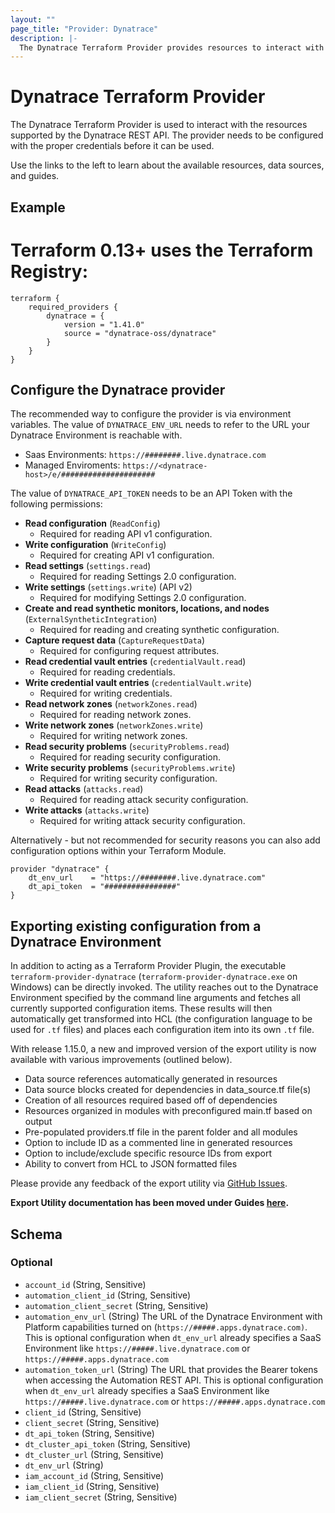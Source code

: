 ```yaml
---
layout: ""
page_title: "Provider: Dynatrace"
description: |-
  The Dynatrace Terraform Provider provides resources to interact with the Dynatrace REST API.
---
```


# Dynatrace Terraform Provider

The Dynatrace Terraform Provider is used to interact with the resources supported by the Dynatrace REST API. The provider needs to be configured with the proper credentials before it can be used.

Use the links to the left to learn about the available resources, data sources, and guides.

## Example

# Terraform 0.13+ uses the Terraform Registry:
```
terraform {
    required_providers {
        dynatrace = {
            version = "1.41.0"
            source = "dynatrace-oss/dynatrace"
        }
    }
} 
```
## Configure the Dynatrace provider
The recommended way to configure the provider is via environment variables.
The value of `DYNATRACE_ENV_URL` needs to refer to the URL your Dynatrace Environment is reachable with.
* Saas Environments: `https://########.live.dynatrace.com`
* Managed Enviroments: `https://<dynatrace-host>/e/#####################`

The value of `DYNATRACE_API_TOKEN` needs to be an API Token with the following permissions:
 * **Read configuration** (`ReadConfig`)
     * Required for reading API v1 configuration.
 * **Write configuration** (`WriteConfig`)
     * Required for creating API v1 configuration.
 * **Read settings** (`settings.read`)
     * Required for reading Settings 2.0 configuration.
 * **Write settings** (`settings.write`) (API v2)
     * Required for modifying Settings 2.0 configuration.
 * **Create and read synthetic monitors, locations, and nodes** (`ExternalSyntheticIntegration`)
     * Required for reading and creating synthetic configuration.
 * **Capture request data** (`CaptureRequestData`)
     * Required for configuring request attributes.
 * **Read credential vault entries** (`credentialVault.read`)
     * Required for reading credentials.
 * **Write credential vault entries** (`credentialVault.write`)
     * Required for writing credentials.
 * **Read network zones** (`networkZones.read`)
     * Required for reading network zones.
 * **Write network zones** (`networkZones.write`)
     * Required for writing network zones.
 * **Read security problems** (`securityProblems.read`)
     * Required for reading security configuration.
 * **Write security problems** (`securityProblems.write`)
     * Required for writing security configuration.
 * **Read attacks** (`attacks.read`)
     * Required for reading attack security configuration.
 * **Write attacks** (`attacks.write`)
     * Required for writing attack security configuration.

Alternatively - but not recommended for security reasons you can also add configuration options within your Terraform Module.
```
provider "dynatrace" {
    dt_env_url    = "https://########.live.dynatrace.com"
    dt_api_token  = "################"
}
```

## Exporting existing configuration from a Dynatrace Environment
In addition to acting as a Terraform Provider Plugin, the executable `terraform-provider-dynatrace` (`terraform-provider-dynatrace.exe` on Windows) can be directly invoked.
The utility reaches out to the Dynatrace Environment specified by the command line arguments and fetches all currently supported configuration items. These results will then automatically get transformed into HCL (the configuration language to be used for `.tf` files) and places each configuration item into its own `.tf` file.

With release 1.15.0, a new and improved version of the export utility is now available with various improvements (outlined below).
* Data source references automatically generated in resources
* Data source blocks created for dependencies in data_source.tf file(s)
* Creation of all resources required based off of dependencies
* Resources organized in modules with preconfigured main.tf based on output
* Pre-populated providers.tf file in the parent folder and all modules
* Option to include ID as a commented line in generated resources
* Option to include/exclude specific resource IDs from export
* Ability to convert from HCL to JSON formatted files
 
Please provide any feedback of the export utility via [GitHub Issues](https://github.com/dynatrace-oss/terraform-provider-dynatrace/issues). 

**Export Utility documentation has been moved under Guides [here](https://registry.terraform.io/providers/dynatrace-oss/dynatrace/latest/docs/guides/export-v2).**

<!-- schema generated by tfplugindocs -->
## Schema

### Optional

- `account_id` (String, Sensitive)
- `automation_client_id` (String, Sensitive)
- `automation_client_secret` (String, Sensitive)
- `automation_env_url` (String) The URL of the Dynatrace Environment with Platform capabilities turned on (`https://#####.apps.dynatrace.com)`. This is optional configuration when `dt_env_url` already specifies a SaaS Environment like `https://#####.live.dynatrace.com` or `https://#####.apps.dynatrace.com`
- `automation_token_url` (String) The URL that provides the Bearer tokens when accessing the Automation REST API. This is optional configuration when `dt_env_url` already specifies a SaaS Environment like `https://#####.live.dynatrace.com` or `https://#####.apps.dynatrace.com`
- `client_id` (String, Sensitive)
- `client_secret` (String, Sensitive)
- `dt_api_token` (String, Sensitive)
- `dt_cluster_api_token` (String, Sensitive)
- `dt_cluster_url` (String, Sensitive)
- `dt_env_url` (String)
- `iam_account_id` (String, Sensitive)
- `iam_client_id` (String, Sensitive)
- `iam_client_secret` (String, Sensitive)